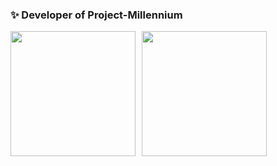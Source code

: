 ### ✨ Developer of Project-Millennium
<div style="display: flex; gap: 10px;">
  <a>
    <img height=200 align="center" src="https://github-readme-stats.vercel.app/api?username=ShadowMonster99&card_width=340&include_all_commits=true&number_format=long&show_icons=true&bg_color=161B22&title_color=fff&icon_color=fff&border_color=30363D&border_radius=6" />
  </a>
  <a>
    <img height=200 align="center" src="https://github-readme-stats.vercel.app/api/top-langs?username=ShadowMonster99&card_width=340&bg_color=161B22&title_color=fff&border_color=30363D&border_radius=10" />
  </a>
</div>

<!--
**ShadowMonster99/ShadowMonster99** is a ✨ _special_ ✨ repository because its `README.md` (this file) appears on your GitHub profile.

Here are some ideas to get you started:

- 🔭 I’m currently working on ...
- 🌱 I’m currently learning ...
- 👯 I’m looking to collaborate on ...
- 🤔 I’m looking for help with ...
- 💬 Ask me about ...
- 📫 How to reach me: ...
- 😄 Pronouns: ...
- ⚡ Fun fact: ...
-->
